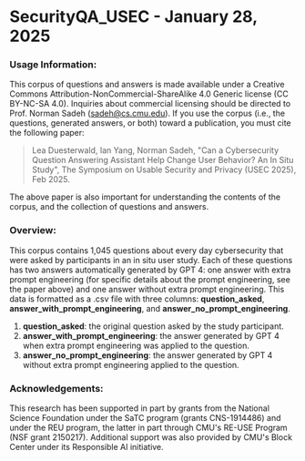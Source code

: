 # SecurityQA_USEC - January 28, 2025

### Usage Information:

This corpus of questions and answers is made available under a Creative Commons Attribution-NonCommercial-ShareAlike 4.0 Generic license (CC BY-NC-SA 4.0). Inquiries about commercial licensing should be directed to Prof. Norman Sadeh (sadeh@cs.cmu.edu). If you use the corpus (i.e., the questions, generated answers, or both) toward a publication, you must cite the following paper:

> Lea Duesterwald, Ian Yang, Norman Sadeh, "Can a Cybersecurity Question Answering Assistant Help Change User Behavior? An In Situ Study", The Symposium on Usable Security and Privacy (USEC 2025), Feb 2025.

The above paper is also important for understanding the contents of the corpus, and the collection of questions and answers.

### Overview:

This corpus contains 1,045 questions about every day cybersecurity that were asked by participants in an in situ user study. Each of these questions has two answers automatically generated by GPT 4: one answer with extra prompt engineering (for specific details about the prompt engineering, see the paper above) and one answer without extra prompt engineering. This data is formatted as a .csv file with three columns: **question_asked**, **answer_with_prompt_engineering**, and **answer_no_prompt_engineering**.

1. **question_asked**: the original question asked by the study participant.
2. **answer_with_prompt_engineering**: the answer generated by GPT 4 when extra prompt engineering was applied to the question.
3. **answer_no_prompt_engineering**: the answer generated by GPT 4 without extra prompt engineering applied to the question.

### Acknowledgements:

This research has been supported in part by grants from the National Science Foundation under the SaTC program  (grants CNS-1914486) and under the REU program, the latter in part through CMU's RE-USE Program (NSF grant 2150217). Additional support was also provided by CMU's Block Center under its Responsible AI initiative.
